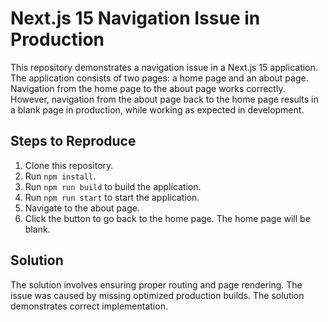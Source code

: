 # Next.js 15 Navigation Issue in Production

This repository demonstrates a navigation issue in a Next.js 15 application. The application consists of two pages: a home page and an about page.  Navigation from the home page to the about page works correctly. However, navigation from the about page back to the home page results in a blank page in production, while working as expected in development. 

## Steps to Reproduce

1. Clone this repository.
2. Run `npm install`.
3. Run `npm run build` to build the application.
4. Run `npm run start` to start the application.
5. Navigate to the about page.
6. Click the button to go back to the home page.  The home page will be blank. 

## Solution

The solution involves ensuring proper routing and page rendering. The issue was caused by missing optimized production builds.  The solution demonstrates correct implementation.